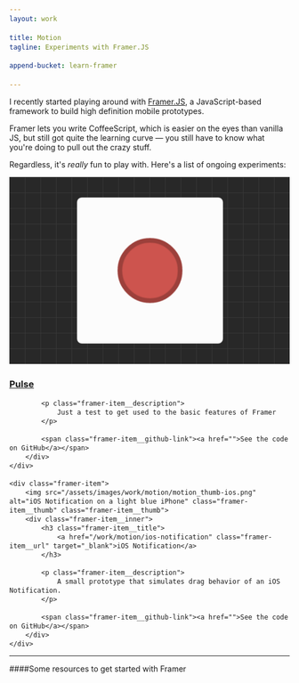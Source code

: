 ```yaml
---
layout: work

title: Motion 
tagline: Experiments with Framer.JS

append-bucket: learn-framer

---
```


I recently started playing around with [Framer.JS](framerjs.com), a JavaScript-based framework to build high definition mobile prototypes.

Framer lets you write CoffeeScript, which is easier on the eyes than vanilla JS, but still got quite the learning curve — you still have to know what you're doing to pull out the crazy stuff. 

Regardless, it's _really_ fun to play with. Here's a list of ongoing experiments:

<div class="framer-item__wrapper">
    <div class="framer-item">
        <img src="/assets/images/work/motion/motion_thumb-pulse.png" alt="Pulsing Button" class="framer-item__thumb">        
        <div class="framer-item__inner">
            <h3 class="framer-item__title">
                <a href="/work/motion/pulse" class="framer-item__url" target="_blank">Pulse</a>
            </h3>

            <p class="framer-item__description">
                Just a test to get used to the basic features of Framer
            </p>

            <span class="framer-item__github-link"><a href="">See the code on GitHub</a></span>
        </div>
    </div>

    <div class="framer-item">
        <img src="/assets/images/work/motion/motion_thumb-ios.png" alt="iOS Notification on a light blue iPhone" class="framer-item__thumb" class="framer-item__thumb">
        <div class="framer-item__inner">
            <h3 class="framer-item__title">
                <a href="/work/motion/ios-notification" class="framer-item__url" target="_blank">iOS Notification</a>
            </h3>

            <p class="framer-item__description">
                A small prototype that simulates drag behavior of an iOS Notification.
            </p>

            <span class="framer-item__github-link"><a href="">See the code on GitHub</a></span>
        </div>
    </div>
</div>

<hr>

####Some resources to get started with Framer




